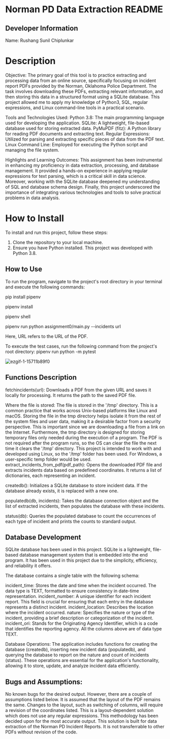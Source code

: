 # Norman PD Data Extraction README
## Developer Information
Name: Rushang Sunil Chiplunkar

# Description 
Objective:
The primary goal of this tool is to practice extracting and processing data from an online source, specifically focusing on incident report PDFs provided by the Norman, Oklahoma Police Department. The task involves downloading these PDFs, extracting relevant information, and then storing this data in a structured format using a SQLite database. This project allowed me to apply my knowledge of Python3, SQL, regular expressions, and Linux command-line tools in a practical scenario.

Tools and Technologies Used:
Python 3.8: The main programming language used for developing the application.
SQLite: A lightweight, file-based database used for storing extracted data.
PyMuPDF (fitz): A Python library for reading PDF documents and extracting text.
Regular Expressions: Utilized for parsing and extracting specific pieces of data from the PDF text.
Linux Command Line: Employed for executing the Python script and managing the file system.

Highlights and Learning Outcomes:
This assignment has been instrumental in enhancing my proficiency in data extraction, processing, and database management. It provided a hands-on experience in applying regular expressions for text parsing, which is a critical skill in data science. Moreover, working with the SQLite database deepened my understanding of SQL and database schema design. Finally, this project underscored the importance of integrating various technologies and tools to solve practical problems in data analysis.

# How to Install
To install and run this project, follow these steps:

1. Clone the repository to your local machine.
2. Ensure you have Python installed. This project was developed with Python 3.8.

## How to Use
To run the program, navigate to the project's root directory in your terminal and execute the following commands:

pip install pipenv

pipenv install

pipenv shell

pipenv run python assignment0/main.py --incidents url

Here, URL refers to the URL of the PDF.

To execute the test cases, run the following command from the project's root directory:
pipenv run python -m pytest

![ezgif-1-15711b89f0](https://github.com/rushang01/cis6930sp24-assignment0/assets/65099777/ace4f945-177d-4ee7-8dda-35575f97da9c)


## Functions Description
fetchincidents(url): Downloads a PDF from the given URL and saves it locally for processing. It returns the path to the saved PDF file.

Where the file is stored: The file is stored in the '/tmp' directory. This is a common practice that works across Unix-based platforms like Linux and macOS.
Storing the file in the tmp directory helps isolate it from the rest of the system files and user data, making it a desirable factor from a security perspective. This is important since we are downloading a file from a link on the Internet. Furthermore, the tmp directory is designed for storing temporary files only needed during the execution of a program. The PDF is not required after the program runs, so the OS can clear the file the next time it clears the '/tmp' directory. This project is intended to work with and developed using Linux, so the '/tmp' folder has been used. For Windows, a user-specific temp folder would be used.
extract_incidents_from_pdf(pdf_path): Opens the downloaded PDF file and extracts incidents data based on predefined coordinates. It returns a list of dictionaries, each representing an incident.

createdb(): Initializes a SQLite database to store incident data. If the database already exists, it is replaced with a new one.

populatedb(db, incidents): Takes the database connection object and the list of extracted incidents, then populates the database with these incidents.

status(db): Queries the populated database to count the occurrences of each type of incident and prints the counts to standard output.

## Database Development
SQLite database has been used in this project. SQLite is a lightweight, file-based database management system that is embedded into the end program. It has been used in this project due to the simplicity, efficiency, and reliability it offers.

The database contains a single table with the following schema:

incident_time: Stores the date and time when the incident occurred. The data type is TEXT, formatted to ensure consistency in date-time representation.
incident_number: A unique identifier for each incident report. This field is crucial for ensuring that each entry in the database represents a distinct incident.
incident_location: Describes the location where the incident occurred.
nature: Specifies the nature or type of the incident, providing a brief description or categorization of the incident.
incident_ori: Stands for the Originating Agency Identifier, which is a code that identifies the reporting agency.
All the columns above are of data type TEXT.

Database Operations: The application includes functions for creating the database (createdb), inserting new incident data (populatedb), and querying the database to report on the nature and count of incidents (status). These operations are essential for the application's functionality, allowing it to store, update, and analyze incident data efficiently.

## Bugs and Assumptions:
No known bugs for the desired output. However, there are a couple of assumptions listed below.
It is assumed that the layout of the PDF remains the same. Changes to the layout, such as switching of columns, will require a revision of the coordinates listed. This is a layout-dependent solution which does not use any regular expressions. This methodology has been decided upon for the most accurate output.
This solution is built for data extraction of the Norman PD Incident Reports. It is not transferrable to other PDFs without revision of the code.
